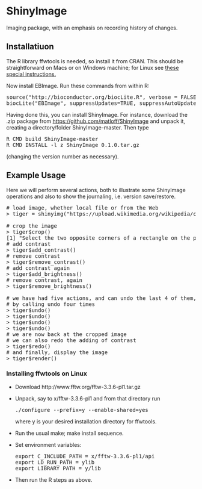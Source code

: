 # ShinyImage

Imaging package, with an emphasis on recording history of changes.

## Installatiuon

The R library ffwtools is needed, so install it from CRAN.  This should be
straightforward on Macs or on Windows machine; for Linux see 
<a href="#Linux">these special instructions.</a> 

Now install EBImage.  Run these commands from within R:

<pre>
source("http://bioconductor.org/biocLite.R", verbose = FALSE) #Install package
biocLite("EBImage", suppressUpdates=TRUE, suppressAutoUpdate=FALSE, ask = FALSE)
</pre>

Having done this, you can install ShinyImage.  For instance, download
the .zip package from https://github.com/matloff/ShinyImage and unpack it,
creating a directory/folder ShinyImage-master.  Then type 

<pre>
R CMD build ShinyImage-master
R CMD INSTALL -l z ShinyImage_0.1.0.tar.gz
</pre>

(changing the version number as necessary).

## Example Usage

Here we will perform several actions, both to illustrate some ShinyImage operations and also to show the journaling, i.e. version save/restore.

<pre>
# load image, whether local file or from the Web
> tiger = shinyimg("https://upload.wikimedia.org/wikipedia/commons/1/1c/Tigerwater_edit2.jpg")

# crop the image
> tiger$crop()
[1] "Select the two opposite corners of a rectangle on the plot."
# add contrast
> tiger$add_contrast()
# remove contrast
> tiger$remove_contrast()
# add contrast again
> tiger$add_brightness()
# remove contrast, again
> tiger$remove_brightness()

# we have had five actions, and can undo the last 4 of them, say,
# by calling undo four times
> tiger$undo()
> tiger$undo()
> tiger$undo()
> tiger$undo()
# we are now back at the cropped image
# we can also redo the adding of contrast
> tiger$redo()
# and finally, display the image
> tiger$render()
</pre>

<h3>
<a name="Linux">Installing ffwtools on Linux </a> 
</h3>

<UL>

<li> Download http://www.fftw.org/fftw-3.3.6-pl1.tar.gz
</li> </p> 

<li> Unpack, say to x/fftw-3.3.6-pl1 and from that directory run
</p>

<pre>
./configure --prefix=y --enable-shared=yes 
</pre>

<p>
where y is your desired installation directory for ffwtools.  
</li> </p>

<li> Run the usual make; make install sequence.
</li> </p>

<li> Set environment variables:
</p>

<pre>
export C_INCLUDE_PATH = x/fftw-3.3.6-pl1/api 
export LD_RUN_PATH = ylib 
export LIBRARY_PATH = y/lib 
</pre>
</li> </p>

<li> Then run the R steps as above.
</li> </p>

</UL>
